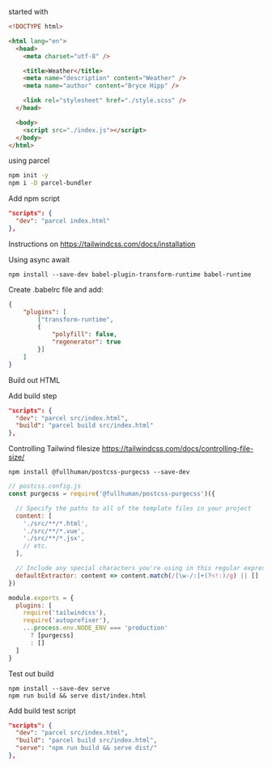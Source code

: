 started with
```html
<!DOCTYPE html>

<html lang="en">
  <head>
    <meta charset="utf-8" />

    <title>Weather</title>
    <meta name="description" content="Weather" />
    <meta name="author" content="Bryce Hipp" />

    <link rel="stylesheet" href="./style.scss" />
  </head>

  <body>
    <script src="./index.js"></script>
  </body>
</html>
```

using parcel

```bash
npm init -y
npm i -D parcel-bundler
```

Add npm script
```json
"scripts": {
  "dev": "parcel index.html"
},
```

Instructions on https://tailwindcss.com/docs/installation

Using async await
```shell
npm install --save-dev babel-plugin-transform-runtime babel-runtime
```

Create .babelrc file and add:

```json
{
    "plugins": [
        ["transform-runtime",
        {
            "polyfill": false,
            "regenerator": true
        }]
    ]
}
```

 Build out HTML
 
 
Add build step

```json
"scripts": {
  "dev": "parcel src/index.html",
  "build": "parcel build src/index.html"
},
```

Controlling Tailwind filesize
https://tailwindcss.com/docs/controlling-file-size/

```shell
npm install @fullhuman/postcss-purgecss --save-dev
```

```js
// postcss.config.js
const purgecss = require('@fullhuman/postcss-purgecss')({

  // Specify the paths to all of the template files in your project 
  content: [
    './src/**/*.html',
    './src/**/*.vue',
    './src/**/*.jsx',
    // etc.
  ],

  // Include any special characters you're using in this regular expression
  defaultExtractor: content => content.match(/[\w-/:]+(?<!:)/g) || []
})

module.exports = {
  plugins: [
    require('tailwindcss'),
    require('autoprefixer'),
    ...process.env.NODE_ENV === 'production'
      ? [purgecss]
      : []
  ]
}
```

Test out build

```shell
npm install --save-dev serve
npm run build && serve dist/index.html
```

 
Add build test script

```json
"scripts": {
  "dev": "parcel src/index.html",
  "build": "parcel build src/index.html",
  "serve": "npm run build && serve dist/"
},
```
